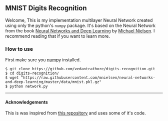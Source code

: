 ## MNIST Digits Recognition

Welcome, This is my implementation multilayer Neural Network created using only the python's `numpy` package. It's based on the Neural Network from the book [Neural Networks and Deep Learning](http://neuralnetworksanddeeplearning.com) by [Michael Nielsen](http://michaelnielsen.org/). I recommend reading that if you want to learn more.

### How to use
First make sure you [numpy](https://www.scipy.org/install.html) installed.
```
$ git clone https://github.com/vedantrathore/digits-recognition.git
$ cd digits-recognition/
$ wget "https://raw.githubusercontent.com/mnielsen/neural-networks-and-deep-learning/master/data/mnist.pkl.gz"
$ python network.py
```

---
#### Acknowledgements
This is was inspired from [this repository](https://github.com/karandesai-96/digit-classifier) and uses some of it's code.
